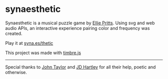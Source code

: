 # synaesthetic
Synaesthetic is a musical puzzle game by [Ellie Pritts](http://elliepritts.com/). Using svg and web audio APIs, an interactive experience pairing color and frequency was created.

Play it at [syna.es/thetic](http://syna.es/thetic)

This project was made with [timbre.js](http://mohayonao.github.io/timbre.js)

---

Special thanks to [John Taylor](http://johntaylorwrites.com/) and [JD Hartley](http://jdhartley.me/) for all their help, poetic and otherwise.
